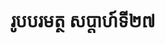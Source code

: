 ---
videoUrl : https://www.facebook.com/sophorn.ith.9/videos/2460927630836168/
category : aphidhamma-6
teacher : "អ៊ុំ សុជា"
title : "រូបបរមត្ថ សប្តាហ៍ទី២៧"
venue : "វត្តសំពៅមាស"
recordedBy : "ឧបាសិកា Ith Sophorn"
layout : post
---